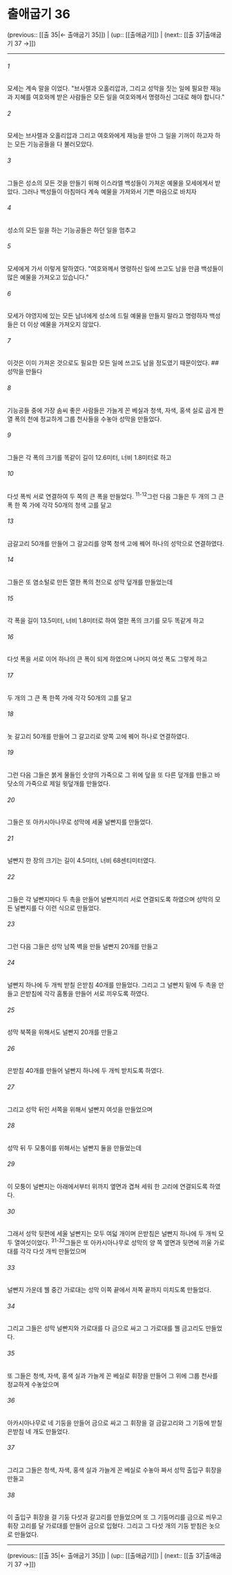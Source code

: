 # 출애굽기 36

(previous:: [[출 35|← 출애굽기 35]]) | (up:: [[출애굽기]]) | (next:: [[출 37|출애굽기 37 →]])

***




###### 1 

모세는 계속 말을 이었다. "브사렐과 오홀리압과, 그리고 성막을 짓는 일에 필요한 재능과 지혜를 여호와께 받은 사람들은 모든 일을 여호와께서 명령하신 그대로 해야 합니다." 



###### 2 

모세는 브사렐과 오홀리압과 그리고 여호와에게 재능을 받아 그 일을 기꺼이 하고자 하는 모든 기능공들을 다 불러모았다. 



###### 3 

그들은 성소의 모든 것을 만들기 위해 이스라엘 백성들이 가져온 예물을 모세에게서 받았다. 그러나 백성들이 아침마다 계속 예물을 가져와서 기쁜 마음으로 바치자 



###### 4 

성소의 모든 일을 하는 기능공들은 하던 일을 멈추고 



###### 5 

모세에게 가서 이렇게 말하였다. "여호와께서 명령하신 일에 쓰고도 남을 만큼 백성들이 많은 예물을 가져오고 있습니다." 



###### 6 

모세가 야영지에 있는 모든 남녀에게 성소에 드릴 예물을 만들지 말라고 명령하자 백성들은 더 이상 예물을 가져오지 않았다. 



###### 7 

이것은 이미 가져온 것으로도 필요한 모든 일에 쓰고도 남을 정도였기 때문이었다. ## 성막을 만들다 



###### 8 

기능공들 중에 가장 솜씨 좋은 사람들은 가늘게 꼰 베실과 청색, 자색, 홍색 실로 곱게 짠 열 폭의 천에 정교하게 그룹 천사들을 수놓아 성막을 만들었다. 



###### 9 

그들은 각 폭의 크기를 똑같이 길이 12.6미터, 너비 1.8미터로 하고 



###### 10 

다섯 폭씩 서로 연결하여 두 쪽의 큰 폭을 만들었다. <sup class="versenum">11-12</sup>그런 다음 그들은 두 개의 그 큰 폭 한 쪽 가에 각각 50개의 청색 고를 달고 



###### 13 

금갈고리 50개를 만들어 그 갈고리를 양쪽 청색 고에 꿰어 하나의 성막으로 연결하였다. 



###### 14 

그들은 또 염소털로 만든 열한 폭의 천으로 성막 덮개를 만들었는데 



###### 15 

각 폭을 길이 13.5미터, 너비 1.8미터로 하여 열한 폭의 크기를 모두 똑같게 하고 



###### 16 

다섯 폭을 서로 이어 하나의 큰 폭이 되게 하였으며 나머지 여섯 폭도 그렇게 하고 



###### 17 

두 개의 그 큰 폭 한쪽 가에 각각 50개의 고를 달고 



###### 18 

놋 갈고리 50개를 만들어 그 갈고리로 양쪽 고에 꿰어 하나로 연결하였다. 



###### 19 

그런 다음 그들은 붉게 물들인 숫양의 가죽으로 그 위에 덮을 또 다른 덮개를 만들고 바닷소의 가죽으로 제일 윗덮개를 만들었다. 



###### 20 

그들은 또 아카시아나무로 성막에 세울 널빤지를 만들었다. 



###### 21 

널빤지 한 장의 크기는 길이 4.5미터, 너비 68센티미터였다. 



###### 22 

그들은 각 널빤지마다 두 촉을 만들어 널빤지끼리 서로 연결되도록 하였으며 성막의 모든 널빤지를 다 이런 식으로 만들었다. 



###### 23 

그런 다음 그들은 성막 남쪽 벽을 만들 널빤지 20개를 만들고 



###### 24 

널빤지 하나에 두 개씩 받칠 은받침 40개를 만들었다. 그리고 그 널빤지 밑에 두 촉을 만들고 은받침에 각각 홈통을 만들어 서로 끼우도록 하였다. 



###### 25 

성막 북쪽을 위해서도 널빤지 20개를 만들고 



###### 26 

은받침 40개를 만들어 널빤지 하나에 두 개씩 받치도록 하였다. 



###### 27 

그리고 성막 뒤인 서쪽을 위해서 널빤지 여섯을 만들었으며 



###### 28 

성막 뒤 두 모퉁이를 위해서는 널빤지 둘을 만들었는데 



###### 29 

이 모퉁이 널빤지는 아래에서부터 위까지 옆면과 겹쳐 세워 한 고리에 연결되도록 하였다. 



###### 30 

그래서 성막 뒷편에 세울 널빤지는 모두 여덟 개이며 은받침은 널빤지 하나에 두 개씩 모두 열여섯이었다. <sup class="versenum">31-32</sup>그들은 또 아카시아나무로 성막의 양 쪽 옆면과 뒷면에 끼울 가로대를 각각 다섯 개씩 만들었으며 



###### 33 

널빤지 가운데 꿸 중간 가로대는 성막 이쪽 끝에서 저쪽 끝까지 미치도록 만들었다. 



###### 34 

그리고 그들은 성막 널빤지와 가로대를 다 금으로 싸고 그 가로대를 꿸 금고리도 만들었다. 



###### 35 

또 그들은 청색, 자색, 홍색 실과 가늘게 꼰 베실로 휘장을 만들어 그 위에 그룹 천사를 정교하게 수놓았으며 



###### 36 

아카시아나무로 네 기둥을 만들어 금으로 싸고 그 휘장을 걸 금갈고리와 그 기둥에 받칠 은받침 네 개도 만들었다. 



###### 37 

그리고 그들은 청색, 자색, 홍색 실과 가늘게 꼰 베실로 수놓아 짜서 성막 출입구 휘장을 만들고 



###### 38 

이 출입구 휘장을 걸 기둥 다섯과 갈고리를 만들었으며 또 그 기둥머리를 금으로 씌우고 휘장 고리를 달 가로대를 만들어 금으로 입혔다. 그리고 그 다섯 개의 기둥 받침은 놋으로 만들었다.

***

(previous:: [[출 35|← 출애굽기 35]]) | (up:: [[출애굽기]]) | (next:: [[출 37|출애굽기 37 →]])
